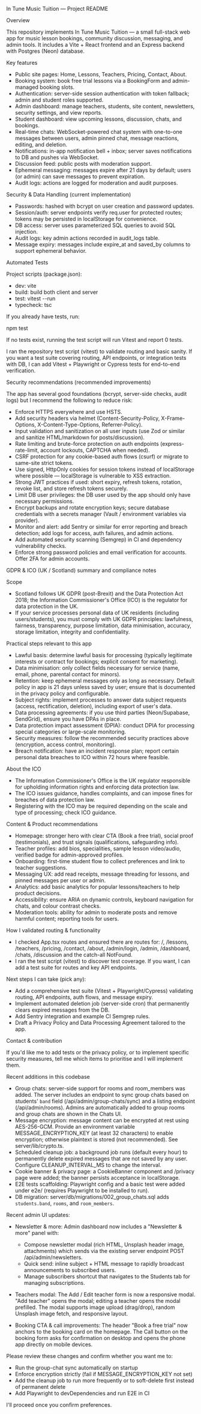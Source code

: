 In Tune Music Tuition — Project README

Overview

This repository implements In Tune Music Tuition — a small full-stack web app for music lesson bookings, community discussion, messaging, and admin tools. It includes a Vite + React frontend and an Express backend with Postgres (Neon) database.

Key features

- Public site pages: Home, Lessons, Teachers, Pricing, Contact, About.
- Booking system: book free trial lessons via a BookingForm and admin-managed booking slots.
- Authentication: server-side session authentication with token fallback; admin and student roles supported.
- Admin dashboard: manage teachers, students, site content, newsletters, security settings, and view reports.
- Student dashboard: view upcoming lessons, discussion, chats, and bookings.
- Real-time chats: WebSocket-powered chat system with one-to-one messages between users, admin pinned chat, message reactions, editing, and deletion.
- Notifications: in-app notification bell + inbox; server saves notifications to DB and pushes via WebSocket.
- Discussion feed: public posts with moderation support.
- Ephemeral messaging: messages expire after 21 days by default; users (or admin) can save messages to prevent expiration.
- Audit logs: actions are logged for moderation and audit purposes.

Security & Data Handling (current implementation)

- Passwords: hashed with bcrypt on user creation and password updates.
- Session/auth: server endpoints verify req.user for protected routes; tokens may be persisted in localStorage for convenience.
- DB access: server uses parameterized SQL queries to avoid SQL injection.
- Audit logs: key admin actions recorded in audit_logs table.
- Message expiry: messages include expire_at and saved_by columns to support ephemeral behavior.

Automated Tests

Project scripts (package.json):

- dev: vite
- build: build both client and server
- test: vitest --run
- typecheck: tsc

If you already have tests, run:

npm test

If no tests exist, running the test script will run Vitest and report 0 tests.

I ran the repository test script (vitest) to validate routing and basic sanity. If you want a test suite covering routing, API endpoints, or integration tests with DB, I can add Vitest + Playwright or Cypress tests for end-to-end verification.

Security recommendations (recommended improvements)

The app has several good foundations (bcrypt, server-side checks, audit logs) but I recommend the following to reduce risk:

- Enforce HTTPS everywhere and use HSTS.
- Add security headers via helmet (Content-Security-Policy, X-Frame-Options, X-Content-Type-Options, Referrer-Policy).
- Input validation and sanitization on all user inputs (use Zod or similar and sanitize HTML/markdown for posts/discussion).
- Rate limiting and brute-force protection on auth endpoints (express-rate-limit, account lockouts, CAPTCHA when needed).
- CSRF protection for any cookie-based auth flows (csurf) or migrate to same-site strict tokens.
- Use signed, HttpOnly cookies for session tokens instead of localStorage where possible — localStorage is vulnerable to XSS extraction.
- Strong JWT practices if used: short expiry, refresh tokens, rotation, revoke list, and store refresh tokens securely.
- Limit DB user privileges: the DB user used by the app should only have necessary permissions.
- Encrypt backups and rotate encryption keys; secure database credentials with a secrets manager (Vault / environment variables via provider).
- Monitor and alert: add Sentry or similar for error reporting and breach detection; add logs for access, auth failures, and admin actions.
- Add automated security scanning (Semgrep) in CI and dependency vulnerability checks.
- Enforce strong password policies and email verification for accounts. Offer 2FA for admin accounts.

GDPR & ICO (UK / Scotland) summary and compliance notes

Scope

- Scotland follows UK GDPR (post-Brexit) and the Data Protection Act 2018; the Information Commissioner's Office (ICO) is the regulator for data protection in the UK.
- If your service processes personal data of UK residents (including users/students), you must comply with UK GDPR principles: lawfulness, fairness, transparency, purpose limitation, data minimisation, accuracy, storage limitation, integrity and confidentiality.

Practical steps relevant to this app

- Lawful basis: determine lawful basis for processing (typically legitimate interests or contract for bookings; explicit consent for marketing).
- Data minimisation: only collect fields necessary for service (name, email, phone, parental contact for minors).
- Retention: keep ephemeral messages only as long as necessary. Default policy in app is 21 days unless saved by user; ensure that is documented in the privacy policy and configurable.
- Subject rights: implement processes to answer data subject requests (access, rectification, deletion), including export of user's data.
- Data processing agreements: if you use third parties (Neon/Supabase, SendGrid), ensure you have DPAs in place.
- Data protection impact assessment (DPIA): conduct DPIA for processing special categories or large-scale monitoring.
- Security measures: follow the recommended security practices above (encryption, access control, monitoring).
- Breach notification: have an incident response plan; report certain personal data breaches to ICO within 72 hours where feasible.

About the ICO

- The Information Commissioner's Office is the UK regulator responsible for upholding information rights and enforcing data protection law.
- The ICO issues guidance, handles complaints, and can impose fines for breaches of data protection law.
- Registering with the ICO may be required depending on the scale and type of processing; check ICO guidance.

Content & Product recommendations

- Homepage: stronger hero with clear CTA (Book a free trial), social proof (testimonials), and trust signals (qualifications, safeguarding info).
- Teacher profiles: add bios, specialities, sample lesson video/audio, verified badge for admin-approved profiles.
- Onboarding: first-time student flow to collect preferences and link to teacher suggestions.
- Messaging UX: add read receipts, message threading for lessons, and pinned messages per user or admin.
- Analytics: add basic analytics for popular lessons/teachers to help product decisions.
- Accessibility: ensure ARIA on dynamic controls, keyboard navigation for chats, and colour contrast checks.
- Moderation tools: ability for admin to moderate posts and remove harmful content; reporting tools for users.

How I validated routing & functionality

- I checked App.tsx routes and ensured there are routes for: /, /lessons, /teachers, /pricing, /contact, /about, /admin/login, /admin, /dashboard, /chats, /discussion and the catch-all NotFound.
- I ran the test script (vitest) to discover test coverage. If you want, I can add a test suite for routes and key API endpoints.

Next steps I can take (pick any):

- Add a comprehensive test suite (Vitest + Playwright/Cypress) validating routing, API endpoints, auth flows, and message expiry.
- Implement automated deletion job (server-side cron) that permanently clears expired messages from the DB.
- Add Sentry integration and example CI Semgrep rules.
- Draft a Privacy Policy and Data Processing Agreement tailored to the app.

Contact & contribution

If you'd like me to add tests or the privacy policy, or to implement specific security measures, tell me which items to prioritise and I will implement them.

Recent additions in this codebase

- Group chats: server-side support for rooms and room_members was added. The server includes an endpoint to sync group chats based on students' `band` field (/api/admin/group-chats/sync) and a listing endpoint (/api/admin/rooms). Admins are automatically added to group rooms and group chats are shown in the Chats UI.
- Message encryption: message content can be encrypted at rest using AES-256-GCM. Provide an environment variable MESSAGE_ENCRYPTION_KEY (at least 32 characters) to enable encryption; otherwise plaintext is stored (not recommended). See server/lib/crypto.ts.
- Scheduled cleanup job: a background job runs (default every hour) to permanently delete expired messages that are not saved by any user. Configure CLEANUP_INTERVAL_MS to change the interval.
- Cookie banner & privacy page: a CookieBanner component and /privacy page were added; the banner persists acceptance in localStorage.
- E2E tests scaffolding: Playwright config and a basic test were added under e2e/ (requires Playwright to be installed to run).
- DB migration: server/db/migrations/002_group_chats.sql adds `students.band`, `rooms`, and `room_members`.

Recent admin UI updates:

- Newsletter & more: Admin dashboard now includes a "Newsletter & more" panel with:
  - Compose newsletter modal (rich HTML, Unsplash header image, attachments) which sends via the existing server endpoint POST /api/admin/newsletters.
  - Quick send: inline subject + HTML message to rapidly broadcast announcements to subscribed users.
  - Manage subscribers shortcut that navigates to the Students tab for managing subscriptions.

- Teachers modal: The Add / Edit teacher form is now a responsive modal. "Add teacher" opens the modal; editing a teacher opens the modal prefilled. The modal supports image upload (drag/drop), random Unsplash image fetch, and responsive layout.

- Booking CTA & call improvements: The header "Book a free trial" now anchors to the booking card on the homepage. The Call button on the booking form asks for confirmation on desktop and opens the phone app directly on mobile devices.

Please review these changes and confirm whether you want me to:

- Run the group-chat sync automatically on startup
- Enforce encryption strictly (fail if MESSAGE_ENCRYPTION_KEY not set)
- Add the cleanup job to run more frequently or to soft-delete first instead of permanent delete
- Add Playwright to devDependencies and run E2E in CI

I'll proceed once you confirm preferences.
